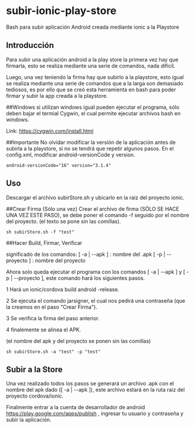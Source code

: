 # subir-ionic-play-store
Bash para subir aplicación Android creada mediante ionic a la Playstore 


## Introducción
Para subir una aplicación android a la play store la primera vez hay que firmarla, esto se realiza mediante una serie de comandos, nada difícil.

Luego, una vez teniendo la firma hay que subirlo a la playstore, esto igual se realiza mediante una serie de comandos que a la larga son demasiado tediosos, es por ello que se creó esta herramienta en bash para poder firmar y subir la app creada a la playstore.

##Windows
si utilizan windows igual pueden ejecutar el programa, sólo deben bajar el termial Cygwin, el cual permite ejecutar archivos bash en windows.

Link: https://cygwin.com/install.html



##Importante
No olvidar modificar la versión de la aplicación antes de subirla a la playstore, si no se tendrá que repetir algunos pasos.
En el config.xml, modificar android-versionCode y version.

```
android-versionCode="16" version="3.1.4"

```


## Uso
Descargar el archivo subirStore.sh y ubicarlo en la raiz del proyecto ionic.

##Crear Firma (Sólo una vez)
Crear el archivo de firma (SÓLO SE HACE UNA VEZ ESTE PASO), se debe poner el comando -f seguido por el nombre del proyecto. (el texto se pone sin las comillas).

```
sh subirStore.sh -f "test"

```
##Hacer Build, Firmar, Verificar

significado de los comandos:
[ -a | --apk ]      : nombre del .apk
[ -p | --proyecto ] : nombre del proyecto

Ahora solo queda ejecutar el programa con los comandos [ -a | --apk ] y [ -p | --proyecto ], este comando hará los siguientes pasos.

1 Hará un ionic/cordova build android -release.

2 Se ejecuta el comando jarsigner, el cual nos pedirá una contraseña (que la creamos en el paso "Crear Firma").

3 Se verifica la firma del paso anterior.

4 finalemente se alinea el APK.

(el nombre del apk y del proyecto se ponen sin las comillas)

```
sh subirStore.sh -a "test" -p "test"

```

## Subir a la Store
Una vez realizado todos los pasos se generará un archivo .apk con el nombre del apk dado ([ -a | --apk ]), este archivo estará en la ruta raiz del proyecto cordova/ionic.

Finalmente entrar a la cuenta de desarrollador de android https://play.google.com/apps/publish , ingresar tu usuario y contraseña y subir la aplicación.
